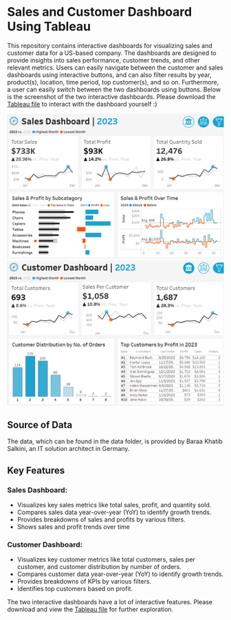 # Sales and Customer Dashboard Using Tableau

This repository contains interactive dashboards for visualizing sales and customer data for a US-based company. The dashboards are designed to provide insights into sales performance, customer trends, and other relevant metrics. Users can easily navigate between the customer and sales dashboards using interactive buttons, and can also filter results by year, product(s), location, time period, top customer(s), and so on. Furthermore, a user can easily switch between the two dashboards using buttons. Below is the screenshot of the two interactive dashboards. Please download the [Tableau file](https://github.com/srheegit/Sales-and-Customer-Dashboard-Using-Tableau/blob/main/Sales%20and%20Customer%20Dashboard.twb) to interact with the dashboard yourself :)

![Sales Dashboard](https://github.com/srheegit/Sales-and-Customer-Dashboard-Using-Tableau/blob/main/Screenshots/Sales%20Dashboard.png)
![Customer Dashboard](https://github.com/srheegit/Sales-and-Customer-Dashboard-Using-Tableau/blob/main/Screenshots/Customer%20Dashboard.png)


## Source of Data

The data, which can be found in the data folder, is provided by Baraa Khatib Salkini, an IT solution architect in Germany.

## Key Features

### Sales Dashboard:
- Visualizes key sales metrics like total sales, profit, and quantity sold.
- Compares sales data year-over-year (YoY) to identify growth trends.
- Provides breakdowns of sales and profits by various filters.
- Shows sales and profit trends over time

### Customer Dashboard:
- Visualizes key customer metrics like total customers, sales per customer, and customer distribution by number of orders.
- Compares customer data year-over-year (YoY) to identify growth trends.
- Provides breakdowns of KPIs by various filters.
- Identifies top customers based on profit.

The two interactive dashboards have a lot of interactive features. Please download and view the [Tableau file](https://github.com/srheegit/Sales-and-Customer-Dashboard-Using-Tableau/blob/main/Sales%20and%20Customer%20Dashboard.twb) for further exploration.
